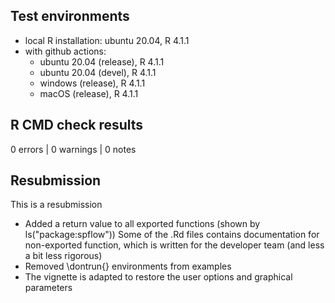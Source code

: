 ## Test environments
  - local R installation: ubuntu 20.04, R 4.1.1
  - with github actions:
    - ubuntu 20.04 (release), R 4.1.1
    - ubuntu 20.04 (devel), R 4.1.1
    - windows (release), R 4.1.1
    - macOS (release), R 4.1.1

## R CMD check results

0 errors | 0 warnings | 0 notes

## Resubmission

This is a resubmission

* Added a return value to all exported functions (shown by ls("package:spflow"))
    Some of the .Rd files contains documentation for non-exported function, which is written for the developer team (and less a bit less rigorous)
* Removed \dontrun{} environments from examples
* The vignette is adapted to restore the user options and graphical parameters
  
  
